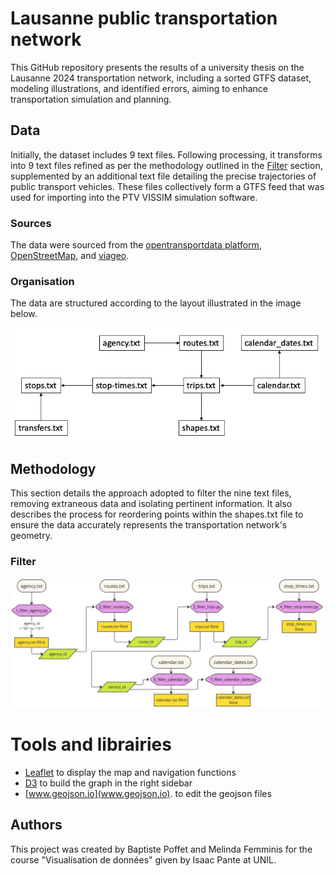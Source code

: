 # Lausanne public transportation network

This GitHub repository presents the results of a university thesis on the Lausanne 2024 transportation network, including a sorted GTFS dataset, modeling illustrations, and identified errors, aiming to enhance transportation simulation and planning.

## Data

Initially, the dataset includes 9 text files. Following processing, it transforms into 9 text files refined as per the methodology outlined in the [Filter](#Filter) section, supplemented by an additional text file detailing the precise trajectories of public transport vehicles.
These files collectively form a GTFS feed that was used for importing into the PTV VISSIM simulation software.

### Sources

The data were sourced from the [opentransportdata platform](https://opentransportdata.swiss/en/group), [OpenStreetMap](https://www.openstreetmap.org/), and [viageo](https://viageo.ch/).

### Organisation 

The data are structured according to the layout illustrated in the image below.

![](img/GTFS-structure.png)

## Methodology

This section details the approach adopted to filter the nine text files, removing extraneous data and isolating pertinent information. It also describes the process for reordering points within the shapes.txt file to ensure the data accurately represents the transportation network's geometry.

### Filter


![](img/Workflow.jpg)

# Tools and librairies

- [Leaflet](https://leafletjs.com) to display the map and navigation functions
- [D3](https://github.com/d3/d3) to build the graph in the right sidebar 
- [www.geojson.io](www.geojson.io). to edit the geojson files

## Authors 

This project was created by Baptiste Poffet and Melinda Femminis for the course "Visualisation de données" given by Isaac Pante at UNIL. 